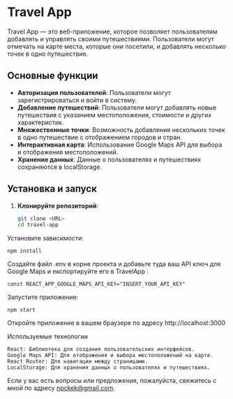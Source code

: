 # Travel App

Travel App — это веб-приложение, которое позволяет пользователям добавлять и управлять своими путешествиями. Пользователи могут отмечать на карте места, которые они посетили, и добавлять несколько точек в одно путешествие.

## Основные функции

- **Авторизация пользователей**: Пользователи могут зарегистрироваться и войти в систему.
- **Добавление путешествий**: Пользователи могут добавлять новые путешествия с указанием местоположения, стоимости и других характеристик.
- **Множественные точки**: Возможность добавления нескольких точек в одно путешествие с отображением городов и стран.
- **Интерактивная карта**: Использование Google Maps API для выбора и отображения местоположений.
- **Хранение данных**: Данные о пользователях и путешествиях сохраняются в localStorage.

## Установка и запуск

1. **Клонируйте репозиторий**:
   ```bash
   git clone <URL>
   cd travel-app

Установите зависимости:

    npm install

Создайте файл .env в корне проекта и добавьте туда ваш API ключ для Google Maps и експортируйте его в TravelApp :

    const REACT_APP_GOOGLE_MAPS_API_KEY="INSERT_YOUR_API_KEY"

Запустите приложение:

    npm start

Откройте приложение в вашем браузере по адресу http://localhost:3000

Используемые технологии

    React: Библиотека для создания пользовательских интерфейсов.
    Google Maps API: Для отображения и выбора местоположений на карте.
    React Router: Для навигации между страницами.
    LocalStorage: Для хранения данных о пользователях и путешествиях.


Если у вас есть вопросы или предложения, пожалуйста, свяжитесь с мной по адресу npckek@gmail.com.